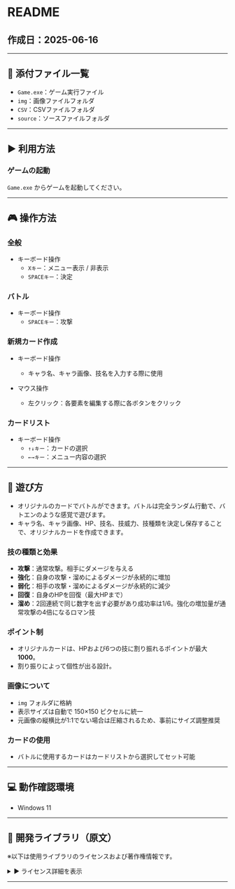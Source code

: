 # README

## 作成日：2025-06-16

---

## 📁 添付ファイル一覧

- `Game.exe`：ゲーム実行ファイル  
- `img`：画像ファイルフォルダ  
- `CSV`：CSVファイルフォルダ  
- `source`：ソースファイルフォルダ  

---

## ▶️ 利用方法

### ゲームの起動

`Game.exe` からゲームを起動してください。

---

## 🎮 操作方法

### 全般

- キーボード操作  
  - `Xキー`：メニュー表示 / 非表示  
  - `SPACEキー`：決定

### バトル

- キーボード操作  
  - `SPACEキー`：攻撃

### 新規カード作成

- キーボード操作  
  - キャラ名、キャラ画像、技名を入力する際に使用

- マウス操作  
  - 左クリック：各要素を編集する際に各ボタンをクリック

### カードリスト

- キーボード操作  
  - `↑↓キー`：カードの選択  
  - `←→キー`：メニュー内容の選択  

---

## 🎴 遊び方

- オリジナルのカードでバトルができます。バトルは完全ランダム行動で、バトエンのような感覚で遊びます。
- キャラ名、キャラ画像、HP、技名、技威力、技種類を決定し保存することで、オリジナルカードを作成できます。

### 技の種類と効果

- **攻撃**：通常攻撃。相手にダメージを与える  
- **強化**：自身の攻撃・溜めによるダメージが永続的に増加  
- **弱化**：相手の攻撃・溜めによるダメージが永続的に減少  
- **回復**：自身のHPを回復（最大HPまで）  
- **溜め**：2回連続で同じ数字を出す必要があり成功率は1/6。強化の増加量が通常攻撃の4倍になるロマン技

### ポイント制

- オリジナルカードは、HPおよび6つの技に割り振れるポイントが最大 **1000**。
- 割り振りによって個性が出る設計。

### 画像について

- `img` フォルダに格納
- 表示サイズは自動で 150×150 ピクセルに統一
- 元画像の縦横比が1:1でない場合は圧縮されるため、事前にサイズ調整推奨

### カードの使用

- バトルに使用するカードはカードリストから選択してセット可能

---

## 💻 動作確認環境

- Windows 11

---

## 🧩 開発ライブラリ（原文）

※以下は使用ライブラリのライセンスおよび著作権情報です。

<details>
<summary>▶︎ ライセンス詳細を表示</summary>

著作権等

<<一般的な事項>>
　・ＤＸライブラリの著作権は山田 巧が保持します。

　・無料ソフト、有料ソフト問わず、ＤＸライブラリを使用して作成されたソフトウエアに対する
　　ライセンス料等は(商用利用・法人利用問わず)一切発生しません。

　・ＤＸライブラリを用いたことによって生じた如何なる損害に対しても著作権保有者はその
　　保障義務を一切負わないものとします。

　・著作権保有者はＤＸライブラリに不備が有っても、それを訂正する義務を負いません。

　・ＤＸライブラリを使用して作成されたソフトウエアにＤＸライブラリを使用した旨を記載する
　　必要はありません。(記載されれば嬉しいですが)

　・ＤＸライブラリが使用している各ライブラリについて、配布するソフトウエアのドキュメント等に
　　下記の著作権表記を含めてください。

　　　libjpeg　Copyright (C) 1991-2013, Thomas G. Lane, Guido Vollbeding.
　　　this software is based in part on the work of the Independent JPEG Group


　　　libpng　Copyright (C) 2004, 2006-2012 Glenn Randers-Pehrson.
　　　zlib　Copyright (C) 1995-2012 Jean-loup Gailly and Mark Adler.


　　　libtiff　Copyright (c) 1988-1997 Sam Leffler
　　　libtiff　Copyright (c) 1991-1997 Silicon Graphics, Inc.

　　　Permission to use, copy, modify, distribute, and sell this software and
　　　its documentation for any purpose is hereby granted without fee, provided
　　　that (i) the above copyright notices and this permission notice appear in
　　　all copies of the software and related documentation, and (ii) the names of
　　　Sam Leffler and Silicon Graphics may not be used in any advertising or
　　　publicity relating to the software without the specific, prior written
　　　permission of Sam Leffler and Silicon Graphics.

　　　THE SOFTWARE IS PROVIDED "AS-IS" AND WITHOUT WARRANTY OF ANY KIND,
　　　EXPRESS, IMPLIED OR OTHERWISE, INCLUDING WITHOUT LIMITATION, ANY
　　　WARRANTY OF MERCHANTABILITY OR FITNESS FOR A PARTICULAR PURPOSE.

　　　IN NO EVENT SHALL SAM LEFFLER OR SILICON GRAPHICS BE LIABLE FOR
　　　ANY SPECIAL, INCIDENTAL, INDIRECT OR CONSEQUENTIAL DAMAGES OF ANY KIND,
　　　OR ANY DAMAGES WHATSOEVER RESULTING FROM LOSS OF USE, DATA OR PROFITS,
　　　WHETHER OR NOT ADVISED OF THE POSSIBILITY OF DAMAGE, AND ON ANY THEORY OF
　　　LIABILITY, ARISING OUT OF OR IN CONNECTION WITH THE USE OR PERFORMANCE
　　　OF THIS SOFTWARE.


　　　libogg　Copyright (C) 2002-2009 Xiph.org Foundation

　　　Redistribution and use in source and binary forms, with or without
　　　modification, are permitted provided that the following conditions
　　　are met:

　　　- Redistributions of source code must retain the above copyright
　　　notice, this list of conditions and the following disclaimer.

　　　- Redistributions in binary form must reproduce the above copyright
　　　notice, this list of conditions and the following disclaimer in the
　　　documentation and/or other materials provided with the distribution.

　　　- Neither the name of the Xiph.org Foundation nor the names of its
　　　contributors may be used to endorse or promote products derived from
　　　this software without specific prior written permission.

　　　THIS SOFTWARE IS PROVIDED BY THE COPYRIGHT HOLDERS AND CONTRIBUTORS
　　　``AS IS'' AND ANY EXPRESS OR IMPLIED WARRANTIES, INCLUDING, BUT NOT
　　　LIMITED TO, THE IMPLIED WARRANTIES OF MERCHANTABILITY AND FITNESS FOR
　　　A PARTICULAR PURPOSE ARE DISCLAIMED. IN NO EVENT SHALL THE FOUNDATION
　　　OR CONTRIBUTORS BE LIABLE FOR ANY DIRECT, INDIRECT, INCIDENTAL,
　　　SPECIAL, EXEMPLARY, OR CONSEQUENTIAL DAMAGES (INCLUDING, BUT NOT
　　　LIMITED TO, PROCUREMENT OF SUBSTITUTE GOODS OR SERVICES; LOSS OF USE,
　　　DATA, OR PROFITS; OR BUSINESS INTERRUPTION) HOWEVER CAUSED AND ON ANY
　　　THEORY OF LIABILITY, WHETHER IN CONTRACT, STRICT LIABILITY, OR TORT
　　　(INCLUDING NEGLIGENCE OR OTHERWISE) ARISING IN ANY WAY OUT OF THE USE
　　　OF THIS SOFTWARE, EVEN IF ADVISED OF THE POSSIBILITY OF SUCH DAMAGE.


　　　Opus audio codec
　　　Copyright 2001-2011 Xiph.Org, Skype Limited, Octasic,
　　　 Jean-Marc Valin, Timothy B. Terriberry,
　　　 CSIRO, Gregory Maxwell, Mark Borgerding,
　　　 Erik de Castro Lopo

　　　Redistribution and use in source and binary forms, with or without
　　　modification, are permitted provided that the following conditions
　　　are met:

　　　- Redistributions of source code must retain the above copyright
　　　notice, this list of conditions and the following disclaimer.

　　　- Redistributions in binary form must reproduce the above copyright
　　　notice, this list of conditions and the following disclaimer in the
　　　documentation and/or other materials provided with the distribution.

　　　- Neither the name of Internet Society, IETF or IETF Trust, nor the
　　　names of specific contributors, may be used to endorse or promote
　　　products derived from this software without specific prior written
　　　permission.

　　　THIS SOFTWARE IS PROVIDED BY THE COPYRIGHT HOLDERS AND CONTRIBUTORS
　　　``AS IS'' AND ANY EXPRESS OR IMPLIED WARRANTIES, INCLUDING, BUT NOT
　　　LIMITED TO, THE IMPLIED WARRANTIES OF MERCHANTABILITY AND FITNESS FOR
　　　A PARTICULAR PURPOSE ARE DISCLAIMED. IN NO EVENT SHALL THE COPYRIGHT OWNER
　　　OR CONTRIBUTORS BE LIABLE FOR ANY DIRECT, INDIRECT, INCIDENTAL, SPECIAL,
　　　EXEMPLARY, OR CONSEQUENTIAL DAMAGES (INCLUDING, BUT NOT LIMITED TO,
　　　PROCUREMENT OF SUBSTITUTE GOODS OR SERVICES; LOSS OF USE, DATA, OR
　　　PROFITS; OR BUSINESS INTERRUPTION) HOWEVER CAUSED AND ON ANY THEORY OF
　　　LIABILITY, WHETHER IN CONTRACT, STRICT LIABILITY, OR TORT (INCLUDING
　　　NEGLIGENCE OR OTHERWISE) ARISING IN ANY WAY OUT OF THE USE OF THIS
　　　SOFTWARE, EVEN IF ADVISED OF THE POSSIBILITY OF SUCH DAMAGE.


　　　Opusfile
　　　Copyright (c) 1994-2013 Xiph.Org Foundation and contributors

　　　Redistribution and use in source and binary forms, with or without
　　　modification, are permitted provided that the following conditions
　　　are met:

　　　- Redistributions of source code must retain the above copyright
　　　notice, this list of conditions and the following disclaimer.

　　　- Redistributions in binary form must reproduce the above copyright
　　　notice, this list of conditions and the following disclaimer in the
　　　documentation and/or other materials provided with the distribution.

　　　- Neither the name of the Xiph.Org Foundation nor the names of its
　　　contributors may be used to endorse or promote products derived from
　　　this software without specific prior written permission.

　　　THIS SOFTWARE IS PROVIDED BY THE COPYRIGHT HOLDERS AND CONTRIBUTORS
　　　``AS IS'' AND ANY EXPRESS OR IMPLIED WARRANTIES, INCLUDING, BUT NOT
　　　LIMITED TO, THE IMPLIED WARRANTIES OF MERCHANTABILITY AND FITNESS FOR
　　　A PARTICULAR PURPOSE ARE DISCLAIMED. IN NO EVENT SHALL THE FOUNDATION
　　　OR CONTRIBUTORS BE LIABLE FOR ANY DIRECT, INDIRECT, INCIDENTAL,
　　　SPECIAL, EXEMPLARY, OR CONSEQUENTIAL DAMAGES (INCLUDING, BUT NOT
　　　LIMITED TO, PROCUREMENT OF SUBSTITUTE GOODS OR SERVICES; LOSS OF USE,
　　　DATA, OR PROFITS; OR BUSINESS INTERRUPTION) HOWEVER CAUSED AND ON ANY
　　　THEORY OF LIABILITY, WHETHER IN CONTRACT, STRICT LIABILITY, OR TORT
　　　(INCLUDING NEGLIGENCE OR OTHERWISE) ARISING IN ANY WAY OUT OF THE USE
　　　OF THIS SOFTWARE, EVEN IF ADVISED OF THE POSSIBILITY OF SUCH DAMAGE.


　　　Mersenne Twister
　　　Copyright (C) 1997 - 2002, Makoto Matsumoto and Takuji Nishimura,
　　　All rights reserved.

　　　Redistribution and use in source and binary forms, with or without
　　　modification, are permitted provided that the following conditions
　　　are met:

　　　1. Redistributions of source code must retain the above copyright
　　　notice, this list of conditions and the following disclaimer.

　　　2. Redistributions in binary form must reproduce the above copyright
　　　notice, this list of conditions and the following disclaimer in the
　　　documentation and/or other materials provided with the distribution.

　　　3. The name of the author may not be used to endorse or promote products
　　　derived from this software without specific prior written permission.

　　　THIS SOFTWARE IS PROVIDED BY THE AUTHOR ``AS IS'' AND ANY EXPRESS OR
　　　IMPLIED WARRANTIES, INCLUDING, BUT NOT LIMITED TO, THE IMPLIED WARRANTIES
　　　OF MERCHANTABILITY AND FITNESS FOR A PARTICULAR PURPOSE ARE DISCLAIMED.
　　　IN NO EVENT SHALL THE AUTHOR BE LIABLE FOR ANY DIRECT, INDIRECT,
　　　INCIDENTAL, SPECIAL, EXEMPLARY, OR CONSEQUENTIAL DAMAGES (INCLUDING, BUT
　　　NOT LIMITED TO, PROCUREMENT OF SUBSTITUTE GOODS OR SERVICES; LOSS OF USE,
　　　DATA, OR PROFITS; OR BUSINESS INTERRUPTION) HOWEVER CAUSED AND ON ANY
　　　THEORY OF LIABILITY, WHETHER IN CONTRACT, STRICT LIABILITY, OR TORT
　　　(INCLUDING NEGLIGENCE OR OTHERWISE) ARISING IN ANY WAY OUT OF THE USE OF
　　　THIS SOFTWARE, EVEN IF ADVISED OF THE POSSIBILITY OF SUCH DAMAGE.


　　　Bullet　Copyright (c) 2003-2006 Erwin Coumans.


</details>

---

